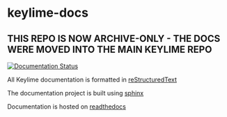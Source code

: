 # keylime-docs

## THIS REPO IS NOW ARCHIVE-ONLY - THE DOCS WERE MOVED INTO THE MAIN KEYLIME REPO

[![Documentation Status](https://readthedocs.org/projects/keylime-docs/badge/?version=latest)](https://keylime-docs.readthedocs.io/en/latest/?badge=latest)

All Keylime documentation is formatted in [reStructuredText](https://en.wikipedia.org/wiki/ReStructuredText)

The documentation project is built using [sphinx](http://www.sphinx-doc.org)

Documentation is hosted on [readthedocs](https://readthedocs.org/)
